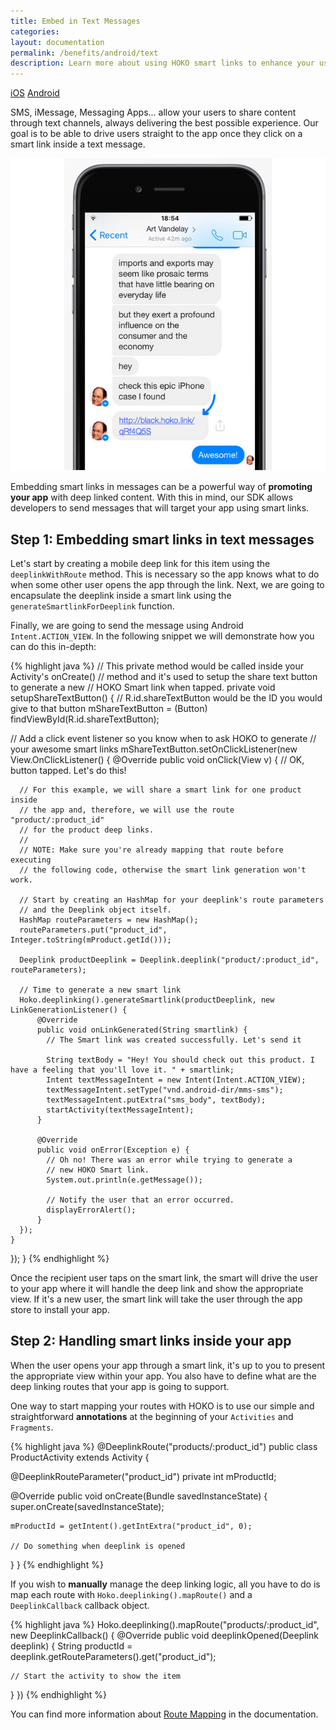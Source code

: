 ```yaml
---
title: Embed in Text Messages
categories:
layout: documentation
permalink: /benefits/android/text
description: Learn more about using HOKO smart links to enhance your user experience.
---
```


<a href="http://support.hokolinks.com/benefits/ios/text/" class="tab">iOS</a>
<a href="#" class="tab active">Android</a>

SMS, iMessage, Messaging Apps... allow your users to share content through text channels,
always delivering the best possible experience. Our goal is to be able to drive users straight
to the app once they click on a smart link inside a text message.

![Smart links in text messages](/assets/images/hoko-smart-link.png)

Embedding smart links in messages can be a powerful way
of **promoting your app** with deep linked content. With this in mind, our SDK allows
developers to send messages that will target your app using smart links.

## Step 1: Embedding smart links in text messages

Let's start by creating a mobile deep link for this item using the `deeplinkWithRoute` method.
This is necessary so the app knows what to do when some other user opens the app through the link.
Next, we are going to encapsulate the deeplink inside a smart
link using the `generateSmartlinkForDeeplink` function.

Finally, we are going to send the message using Android `Intent.ACTION_VIEW`.
In the following snippet we will demonstrate how you can do this in-depth:

{% highlight java %}
// This private method would be called inside your Activity's onCreate()
// method and it's used to setup the share text button to generate a new
// HOKO Smart link when tapped.
private void setupShareTextButton() {
  // R.id.shareTextButton would be the ID you would give to that button
  mShareTextButton = (Button) findViewById(R.id.shareTextButton);

  // Add a click event listener so you know when to ask HOKO to generate
  // your awesome smart links
  mShareTextButton.setOnClickListener(new View.OnClickListener() {
    @Override
    public void onClick(View v) {
      // OK, button tapped. Let's do this!

      // For this example, we will share a smart link for one product inside
      // the app and, therefore, we will use the route "product/:product_id"
      // for the product deep links.
      //
      // NOTE: Make sure you're already mapping that route before executing
      // the following code, otherwise the smart link generation won't work.

      // Start by creating an HashMap for your deeplink's route parameters
      // and the Deeplink object itself.
      HashMap routeParameters = new HashMap();
      routeParameters.put("product_id", Integer.toString(mProduct.getId()));

      Deeplink productDeeplink = Deeplink.deeplink("product/:product_id", routeParameters);

      // Time to generate a new smart link
      Hoko.deeplinking().generateSmartlink(productDeeplink, new LinkGenerationListener() {
          @Override
          public void onLinkGenerated(String smartlink) {
            // The Smart link was created successfully. Let's send it

            String textBody = "Hey! You should check out this product. I have a feeling that you'll love it. " + smartlink;
            Intent textMessageIntent = new Intent(Intent.ACTION_VIEW);
            textMessageIntent.setType("vnd.android-dir/mms-sms");
            textMessageIntent.putExtra("sms_body", textBody);
            startActivity(textMessageIntent);
          }

          @Override
          public void onError(Exception e) {
            // Oh no! There was an error while trying to generate a
            // new HOKO Smart link.
            System.out.println(e.getMessage());

            // Notify the user that an error occurred.
            displayErrorAlert();
          }
      });
    }
  });
}
{% endhighlight %}

Once the recipient user taps on the smart link, the smart will drive the user to your app
where it will handle the deep link and show the appropriate view. If it's a new user, the smart link
will take the user through the app store to install your app.

## Step 2: Handling smart links inside your app

When the user opens your app through a smart link, it's up to you to present the appropriate view
within your app. You also have to define what are the deep linking routes that your app is going to
support.

One way to start mapping your routes with HOKO is to use our simple and straightforward
**annotations** at the beginning of your `Activities` and `Fragments`.

{% highlight java %}
@DeeplinkRoute("products/:product_id")
public class ProductActivity extends Activity {

  @DeeplinkRouteParameter("product_id")
  private int mProductId;

  @Override
  public void onCreate(Bundle savedInstanceState) {
    super.onCreate(savedInstanceState);

    mProductId = getIntent().getIntExtra("product_id", 0);

    // Do something when deeplink is opened
  }
}
{% endhighlight %}

If you wish to **manually** manage the deep linking logic, all you have to do is map each route
with `Hoko.deeplinking().mapRoute()` and a `DeeplinkCallback` callback object.

{% highlight java %}
Hoko.deeplinking().mapRoute("products/:product_id", new DeeplinkCallback() {
  @Override
  public void deeplinkOpened(Deeplink deeplink) {
    String productId = deeplink.getRouteParameters().get("product_id");

    // Start the activity to show the item
  }
})
{% endhighlight %}

You can find more information about
[Route Mapping](http://support.hokolinks.com/android/android-deeplinking/#route-mapping-using-annotations)
in the documentation.
